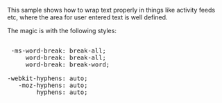 This sample shows how to wrap text properly in things like activity feeds etc, where the area for user entered text is well defined.

The magic is with the following styles:

<pre>

 -ms-word-break: break-all;
     word-break: break-all;
     word-break: break-word;

-webkit-hyphens: auto;
   -moz-hyphens: auto;
        hyphens: auto;

</pre>